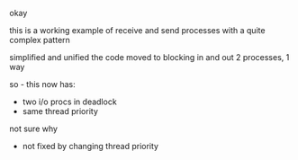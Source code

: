 okay

this is a working example of receive and send processes with a quite complex pattern

simplified and unified the code
moved to blocking in and out
2 processes, 1 way

so - this now has:
- two i/o procs in deadlock
- same thread priority

not sure why
- not fixed by changing thread priority


